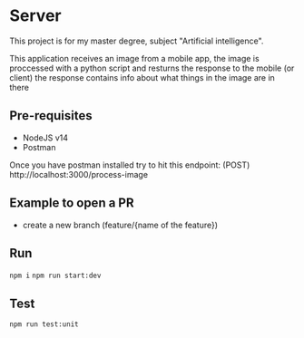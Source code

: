 # Server

This project is for my master degree, subject "Artificial intelligence". 

This application receives an image from a mobile app, the image is proccessed with a python script and resturns the response to the mobile (or client) the response contains info about what things in the image are in there

## Pre-requisites
- NodeJS v14
- Postman 
  
Once you have postman installed try to hit this endpoint:
(POST) http://localhost:3000/process-image

## Example to open a PR
- create a new branch (feature/{name of the feature})

## Run
`npm i`
`npm run start:dev`

## Test
`npm run test:unit`

